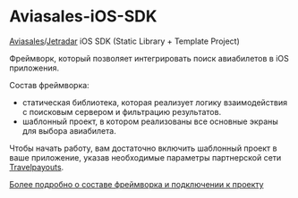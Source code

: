 Aviasales-iOS-SDK
=================

[Aviasales](http://www.aviasales.ru)/[Jetradar](http://www.jetradar.com) iOS SDK (Static Library + Template Project)

Фреймворк, который позволяет интегрировать поиск авиабилетов в iOS приложения.

Состав фреймворка:
* статическая библиотека, которая реализует логику взаимодействия с поисковым сервером и фильтрацию результатов.
* шаблонный проект, в котором реализованы все основные экраны для выбора авиабилета.
 
Чтобы начать работу, вам достаточно включить шаблонный проект в ваше приложение, указав необходимые параметры партнерской сети [Travelpayouts](http://www.travelpayouts.com).

[Более подробно о составе фреймворка и подключении к проекту](https://github.com/KosyanMedia/Aviasales-iOS-SDK/wiki)
